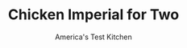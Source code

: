 ---
layout: ../../layouts/MarkdownPostLayout.astro
title: Chicken Imperial for Two
author: America's Test Kitchen
pubDate: 2023-03-15
description: "Reworking this weeknight classic to serve two meant cutting back on prep time, but not on flavor."
image_url: https://res.cloudinary.com/hksqkdlah/image/upload/ar_1:1,c_fill,dpr_2.0,f_auto,fl_lossy.progressive.strip_profile,g_faces:auto,q_auto:low,w_344/22491_sfs-chicken-imperial-for-two-7
tags: ["Main Courses","Chicken","For Two"]
calories: 1338
protein: 52
carbohydrates: 19
fats: 
fiber: 1
ingredients: ["2 (6- to 8-ounce), boneless, skinless chicken breasts, trimmed",", Salt and pepper","1/2 cup, panko bread crumbs","2 tablespoons grated, Parmesan cheese","1 1/2 tablespoons, unsalted butter, softened, plus 1 tablespoon melted","1 tablespoon, minced fresh parsley","1 teaspoon, minced fresh thyme","1 , garlic clove, minced","1/2 cup, heavy cream","1/3 cup, chicken broth","1/4 cup, dry white wine","1 , small shallot, minced","1 teaspoon, Dijon mustard"]
serves: 2
time: "45 minutes, plus 30 minutes salting"
instructions: ["Season chicken all over with 1/2 teaspoon salt. Cover with plastic wrap and refrigerate for 30 minutes. Adjust oven rack to middle position and heat oven to 425 degrees.","Meanwhile, combine panko, Parmesan, softened butter, 1 1/2 teaspoons parsley, thyme, garlic, and 1/4 teaspoon pepper in bowl with fork until butter is fully incorporated into crumbs.","Pat chicken dry with paper towels and season with pepper. Arrange chicken, skinned side up, in 13 by 9-inch baking dish, side by side with narrow ends of breasts opposite each other. Brush tops of breasts with melted butter. Top each breast with equal amount panko mixture, pressing firmly to adhere.","Whisk cream, broth, wine, shallot, and mustard together in 2-cup liquid measuring cup. Carefully pour cream mixture around chicken breasts, taking care not to wet crumbs. Transfer dish to oven and bake until chicken registers 160 degrees, 17 to 20 minutes.","Using spatula, transfer chicken to platter. Return dish to oven and continue to cook until sauce is thickened slightly, 1 to 3 minutes. Season with salt and pepper to taste. Spoon sauce around chicken, sprinkle with remaining 1 1/2 teaspoons parsley, and serve."]
nutrition: ["886 mg Potassium","563 mg Phosphorus","215 mg Calcium","1 mg Iron","77 mg Magnesium","906 mg Sodium","1 mg Zinc","39 g Fat","19 mg Niacin (B3)","10 g Monounsaturated","2 g Polyunsaturated","5 mg Vitamin C","256 mg Cholesterol","21 g Saturated","1 g Fiber","33 µg Folate (food)","4 g Sugars","36 µg Vitamin K","269 g Water","19 g Carbs","33 µg Folate equivalent (total)","52 g Protein","2 mg Vitamin E","1 mg Vitamin B6","360 µg Vitamin A","669 kcal Energy","1338 calories"]
notes: "Use chicken breasts of equal size so they cook at the same rate. Ian’s Panko Breadcrumbs, Original Style won a recent test kitchen taste test of bread crumbs."
---